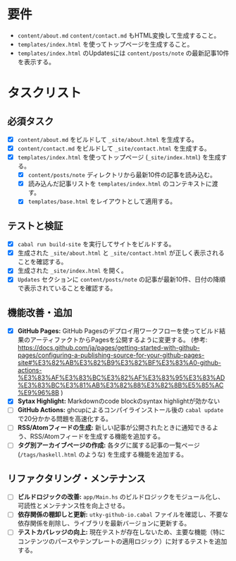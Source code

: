 # 要件
- `content/about.md` `content/contact.md` もHTML変換して生成すること。
- `templates/index.html` を使ってトップページを生成すること。
- `templates/index.html` のUpdatesには `content/posts/note` の最新記事10件を表示する。

# タスクリスト

## 必須タスク

- [x] `content/about.md` をビルドして `_site/about.html` を生成する。
- [x] `content/contact.md` をビルドして `_site/contact.html` を生成する。
- [x] `templates/index.html` を使ってトップページ (`_site/index.html`) を生成する。
    - [x] `content/posts/note` ディレクトリから最新10件の記事を読み込む。
    - [x] 読み込んだ記事リストを `templates/index.html` のコンテキストに渡す。
    - [x] `templates/base.html` をレイアウトとして適用する。

## テストと検証

- [x] `cabal run build-site` を実行してサイトをビルドする。
- [x] 生成された `_site/about.html` と `_site/contact.html` が正しく表示されることを確認する。
- [x] 生成された `_site/index.html` を開く。
- [x] `Updates` セクションに `content/posts/note` の記事が最新10件、日付の降順で表示されていることを確認する。

## 機能改善・追加

- [x] **GitHub Pages:** GitHub Pagesのデプロイ用ワークフローを使ってビルド結果のアーティファクトからPagesを公開するように変更する。 (参考: https://docs.github.com/ja/pages/getting-started-with-github-pages/configuring-a-publishing-source-for-your-github-pages-site#%E3%82%AB%E3%82%B9%E3%82%BF%E3%83%A0-github-actions-%E3%83%AF%E3%83%BC%E3%82%AF%E3%83%95%E3%83%AD%E3%83%BC%E3%81%AB%E3%82%88%E3%82%8B%E5%85%AC%E9%96%8B )
- [x] **Sytax Highlight:** Markdownのcode blockのsyntax highlightが効かない
- [ ] **GitHub Actions:** ghcupによるコンパイラインストール後の `cabal update` で20分かかる問題を高速化する。
- [ ] **RSS/Atomフィードの生成:** 新しい記事が公開されたときに通知できるよう、RSS/Atomフィードを生成する機能を追加する。
- [ ] **タグ別アーカイブページの作成:** 各タグに属する記事の一覧ページ (`/tags/haskell.html` のような) を生成する機能を追加する。

## リファクタリング・メンテナンス

- [ ] **ビルドロジックの改善:** `app/Main.hs` のビルドロジックをモジュール化し、可読性とメンテナンス性を向上させる。
- [ ] **依存関係の棚卸しと更新:** `utky-github-io.cabal` ファイルを確認し、不要な依存関係を削除し、ライブラリを最新バージョンに更新する。
- [ ] **テストカバレッジの向上:** 現在テストが存在しないため、主要な機能（特にコンテンツのパースやテンプレートの適用ロジック）に対するテストを追加する。
